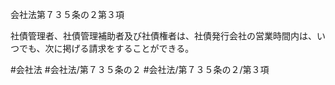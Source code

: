 会社法第７３５条の２第３項

社債管理者、社債管理補助者及び社債権者は、社債発行会社の営業時間内は、いつでも、次に掲げる請求をすることができる。

#会社法
#会社法/第７３５条の２
#会社法/第７３５条の２/第３項
